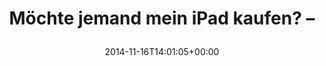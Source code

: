---
retweeted: false
source: <a href="http://twitter.com" rel="nofollow">Twitter Web Client</a>
entities:
  hashtags: []
  symbols: []
  user_mentions: []
  urls:
  - url: http://t.co/Didngf39Dp
    expanded_url: http://www.ebay.de/itm/161485655366?ssPageName=STRK:MESELX:IT&_trksid=p3984.m1555.l2649
    display_url: ebay.de/itm/1614856553…
    indices:
    - '34'
    - '56'
display_text_range:
- '0'
- '56'
favorite_count: '0'
id_str: '533983093393076224'
truncated: false
retweet_count: '2'
id: '533983093393076224'
possibly_sensitive: false
created_at: Sun Nov 16 14:01:05 +0000 2014
favorited: false
full_text: Möchte jemand mein iPad kaufen? –
lang: de
quote_url: http://www.ebay.de/itm/161485655366?ssPageName=STRK:MESELX:IT&_trksid=p3984.m1555.l2649
tags:
- pesos/twitter
date: '2014-11-16T14:01:05+00:00'
src: https://twitter.com/bascht/status/533983093393076224
original_url: https://twitter.com/bascht/status/533983093393076224
type: twitter_tweet
text: Möchte jemand mein iPad kaufen? –
title: 'Möchte jemand mein iPad kaufen? –

  '

---